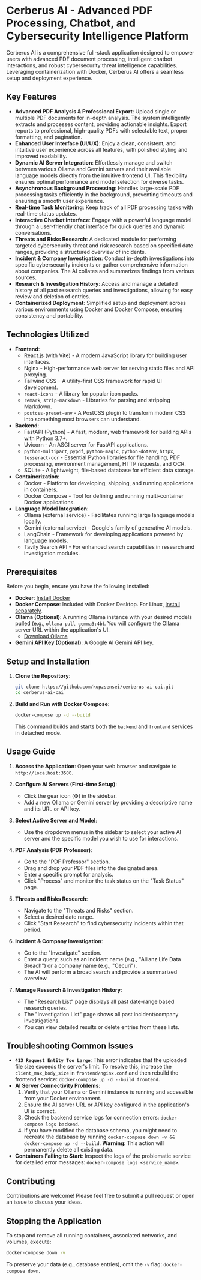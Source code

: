 # Cerberus AI - Advanced PDF Processing, Chatbot, and Cybersecurity Intelligence Platform

Cerberus AI is a comprehensive full-stack application designed to empower users with advanced PDF document processing, intelligent chatbot interactions, and robust cybersecurity threat intelligence capabilities. Leveraging containerization with Docker, Cerberus AI offers a seamless setup and deployment experience.

## Key Features

*   **Advanced PDF Analysis & Professional Export**: Upload single or multiple PDF documents for in-depth analysis. The system intelligently extracts and processes content, providing actionable insights. Export reports to professional, high-quality PDFs with selectable text, proper formatting, and pagination.
*   **Enhanced User Interface (UI/UX)**: Enjoy a clean, consistent, and intuitive user experience across all features, with polished styling and improved readability.
*   **Dynamic AI Server Integration**: Effortlessly manage and switch between various Ollama and Gemini servers and their available language models directly from the intuitive frontend UI. This flexibility ensures optimal performance and model selection for diverse tasks.
*   **Asynchronous Background Processing**: Handles large-scale PDF processing tasks efficiently in the background, preventing timeouts and ensuring a smooth user experience.
*   **Real-time Task Monitoring**: Keep track of all PDF processing tasks with real-time status updates.
*   **Interactive Chatbot Interface**: Engage with a powerful language model through a user-friendly chat interface for quick queries and dynamic conversations.
*   **Threats and Risks Research**: A dedicated module for performing targeted cybersecurity threat and risk research based on specified date ranges, providing a structured overview of incidents.
*   **Incident & Company Investigation**: Conduct in-depth investigations into specific cybersecurity incidents or gather comprehensive information about companies. The AI collates and summarizes findings from various sources.
*   **Research & Investigation History**: Access and manage a detailed history of all past research queries and investigations, allowing for easy review and deletion of entries.
*   **Containerized Deployment**: Simplified setup and deployment across various environments using Docker and Docker Compose, ensuring consistency and portability.

## Technologies Utilized

*   **Frontend**:
    *   React.js (with Vite) - A modern JavaScript library for building user interfaces.
    *   Nginx - High-performance web server for serving static files and API proxying.
    *   Tailwind CSS - A utility-first CSS framework for rapid UI development.
    *   `react-icons` - A library for popular icon packs.
    *   `remark`, `strip-markdown` - Libraries for parsing and stripping Markdown.
    *   `postcss-preset-env` - A PostCSS plugin to transform modern CSS into something most browsers can understand.
*   **Backend**:
    *   FastAPI (Python) - A fast, modern, web framework for building APIs with Python 3.7+.
    *   Uvicorn - An ASGI server for FastAPI applications.
    *   `python-multipart`, `pypdf`, `python-magic`, `python-dotenv`, `httpx`, `tesseract-ocr` - Essential Python libraries for file handling, PDF processing, environment management, HTTP requests, and OCR.
    *   SQLite - A lightweight, file-based database for efficient data storage.
*   **Containerization**:
    *   Docker - Platform for developing, shipping, and running applications in containers.
    *   Docker Compose - Tool for defining and running multi-container Docker applications.
*   **Language Model Integration**:
    *   Ollama (external service) - Facilitates running large language models locally.
    *   Gemini (external service) - Google's family of generative AI models.
    *   LangChain - Framework for developing applications powered by language models.
    *   Tavily Search API - For enhanced search capabilities in research and investigation modules.

## Prerequisites

Before you begin, ensure you have the following installed:

*   **Docker**: [Install Docker](https://docs.docker.com/get-docker/)
*   **Docker Compose**: Included with Docker Desktop. For Linux, [install separately](https://docs.docker.com/compose/install/linux/).
*   **Ollama (Optional)**: A running Ollama instance with your desired models pulled (e.g., `ollama pull gemma3:4b`). You will configure the Ollama server URL within the application's UI.
    *   [Download Ollama](https://ollama.com/download)
*   **Gemini API Key (Optional)**: A Google AI Gemini API key.

## Setup and Installation

1.  **Clone the Repository**:
    ```bash
    git clone https://github.com/kupzsensei/cerberus-ai-cai.git
    cd cerberus-ai-cai
    ```

2.  **Build and Run with Docker Compose**:
    ```bash
    docker-compose up -d --build
    ```
    This command builds and starts both the `backend` and `frontend` services in detached mode.

## Usage Guide

1.  **Access the Application**:
    Open your web browser and navigate to `http://localhost:3500`.

2.  **Configure AI Servers (First-time Setup)**:
    *   Click the gear icon (⚙️) in the sidebar.
    *   Add a new Ollama or Gemini server by providing a descriptive name and its URL or API key.

3.  **Select Active Server and Model**:
    *   Use the dropdown menus in the sidebar to select your active AI server and the specific model you wish to use for interactions.

4.  **PDF Analysis (PDF Professor)**:
    *   Go to the "PDF Professor" section.
    *   Drag and drop your PDF files into the designated area.
    *   Enter a specific prompt for analysis.
    *   Click "Process" and monitor the task status on the "Task Status" page.

5.  **Threats and Risks Research**:
    *   Navigate to the "Threats and Risks" section.
    *   Select a desired date range.
    *   Click "Start Research" to find cybersecurity incidents within that period.

6.  **Incident & Company Investigation**:
    *   Go to the "Investigate" section.
    *   Enter a query, such as an incident name (e.g., "Allianz Life Data Breach") or a company name (e.g., "Cecuri").
    *   The AI will perform a broad search and provide a summarized overview.

7.  **Manage Research & Investigation History**:
    *   The "Research List" page displays all past date-range based research queries.
    *   The "Investigation List" page shows all past incident/company investigations.
    *   You can view detailed results or delete entries from these lists.

## Troubleshooting Common Issues

*   **`413 Request Entity Too Large`**: This error indicates that the uploaded file size exceeds the server's limit. To resolve this, increase the `client_max_body_size` in `frontend/nginx.conf` and then rebuild the frontend service: `docker-compose up -d --build frontend`.
*   **AI Server Connectivity Problems**:
    1.  Verify that your Ollama or Gemini instance is running and accessible from your Docker environment.
    2.  Ensure the AI server URL or API key configured in the application's UI is correct.
    3.  Check the backend service logs for connection errors: `docker-compose logs backend`.
    4.  If you have modified the database schema, you might need to recreate the database by running `docker-compose down -v && docker-compose up -d --build`. **Warning**: This action will permanently delete all existing data.
*   **Containers Failing to Start**: Inspect the logs of the problematic service for detailed error messages: `docker-compose logs <service_name>`.

## Contributing

Contributions are welcome! Please feel free to submit a pull request or open an issue to discuss your ideas.

## Stopping the Application

To stop and remove all running containers, associated networks, and volumes, execute:
```bash
docker-compose down -v
```
To preserve your data (e.g., database entries), omit the `-v` flag: `docker-compose down`.
